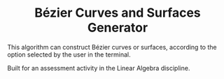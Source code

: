<h1 align="center">Bézier Curves and Surfaces Generator</h1>
This algorithm can construct Bézier curves or surfaces, according to the option selected by the user in the terminal.</p>

Built for an assessment activity in the Linear Algebra discipline.
